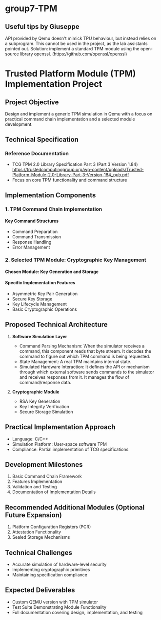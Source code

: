 # group7-TPM


## Useful tips by Giuseppe
API provided by Qemu doesn't mimick TPU behaviour, but instead relies on a subprogram. This cannot be used in the project, as the lab assistants pointed out.
Solution: implement a standard TPM module using the open-source library openssl. (https://github.com/openssl/openssl)

# Trusted Platform Module (TPM) Implementation Project

## Project Objective
Design and implement a generic TPM simulation in Qemu with a focus on practical command chain implementation and a selected module development.

## Technical Specification
### Reference Documentation
- TCG TPM 2.0 Library Specification Part 3 (Part 3 Version 1.84) https://trustedcomputinggroup.org/wp-content/uploads/Trusted-Platform-Module-2.0-Library-Part-3-Version-184_pub.pdf
- Focus on core TPM functionality and command structure

## Implementation Components

### 1. TPM Command Chain Implementation
#### Key Command Structures
- Command Preparation
- Command Transmission
- Response Handling
- Error Management

### 2. Selected TPM Module: Cryptographic Key Management
#### Chosen Module: Key Generation and Storage

#### Specific Implementation Features
- Asymmetric Key Pair Generation
- Secure Key Storage
- Key Lifecycle Management
- Basic Cryptographic Operations

## Proposed Technical Architecture
1. **Software Simulation Layer**
   - Command Parsing Mechanism: When the simulator receives a command, this component reads that byte stream. It decodes the command to figure out which TPM command is being requested.
   - State Management: A real TPM maintains internal state.
   - Simulated Hardware Interaction: It defines the API or mechanism through which external software sends commands to the simulator and receives responses from it. It manages the flow of command/response data.

2. **Cryptographic Module**
   - RSA Key Generation
   - Key Integrity Verification
   - Secure Storage Simulation

## Practical Implementation Approach
- Language: C/C++
- Simulation Platform: User-space software TPM
- Compliance: Partial implementation of TCG specifications

## Development Milestones
1. Basic Command Chain Framework
2. Features Implementation
3. Validation and Testing
4. Documentation of Implementation Details

## Recommended Additional Modules (Optional Future Expansion)
1. Platform Configuration Registers (PCR)
2. Attestation Functionality
3. Sealed Storage Mechanisms

## Technical Challenges
- Accurate simulation of hardware-level security
- Implementing cryptographic primitives
- Maintaining specification compliance

## Expected Deliverables
- Custom QEMU version with TPM simulator
- Test Suite Demonstrating Module Functionality
- Full documentation covering design, implementation, and testing
